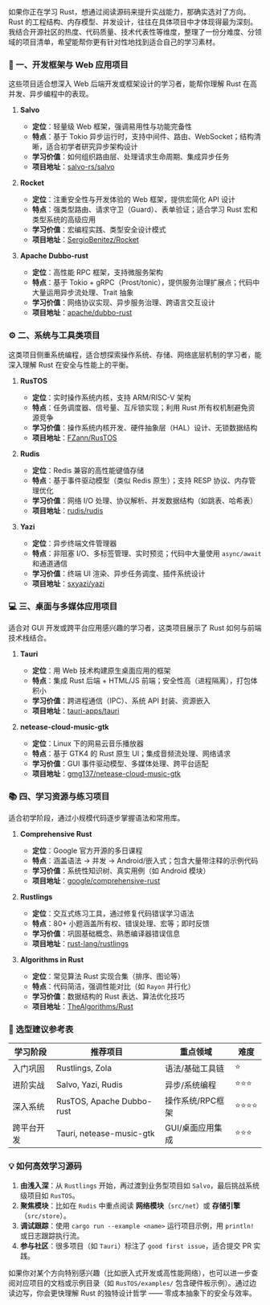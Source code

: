 如果你正在学习 Rust，想通过阅读源码来提升实战能力，那确实选对了方向。Rust 的工程结构、内存模型、并发设计，往往在具体项目中才体现得最为深刻。我结合开源社区的热度、代码质量、技术代表性等维度，整理了一份分难度、分领域的项目清单，希望能帮你更有针对性地找到适合自己的学习素材。

### 🧱 一、开发框架与 Web 应用项目  
这些项目适合想深入 Web 后端开发或框架设计的学习者，能帮你理解 Rust 在高并发、异步编程中的表现。

1. **Salvo**  
   - **定位**：轻量级 Web 框架，强调易用性与功能完备性  
   - **特点**：基于 Tokio 异步运行时，支持中间件、路由、WebSocket；结构清晰，适合初学者研究异步架构设计  
   - **学习价值**：如何组织路由层、处理请求生命周期、集成异步任务  
   - **项目地址**：[salvo-rs/salvo](https://gitee.com/salvo-rs/salvo)

2. **Rocket**  
   - **定位**：注重安全性与开发体验的 Web 框架，提供宏简化 API 设计  
   - **特点**：强类型路由、请求守卫（Guard）、表单验证；适合学习 Rust 宏和类型系统的高级应用  
   - **学习价值**：宏编程实践、类型安全设计模式  
   - **项目地址**：[SergioBenitez/Rocket](https://github.com/SergioBenitez/Rocket)  

3. **Apache Dubbo-rust**  
   - **定位**：高性能 RPC 框架，支持微服务架构  
   - **特点**：基于 Tokio + gRPC（Prost/tonic），提供服务治理扩展点；代码中大量运用异步流处理、Trait 抽象  
   - **学习价值**：网络协议实现、异步服务治理、跨语言交互设计  
   - **项目地址**：[apache/dubbo-rust](https://github.com/apache/dubbo-rust)  

### ⚙️ 二、系统与工具类项目  
这类项目侧重系统编程，适合想探索操作系统、存储、网络底层机制的学习者，能深入理解 Rust 在安全与性能上的平衡。

1. **RusTOS**  
   - **定位**：实时操作系统内核，支持 ARM/RISC-V 架构  
   - **特点**：任务调度器、信号量、互斥锁实现；利用 Rust 所有权机制避免资源竞争  
   - **学习价值**：操作系统内核开发、硬件抽象层（HAL）设计、无锁数据结构  
   - **项目地址**：[FZann/RusTOS](https://github.com/FZann/RusTOS)  

2. **Rudis**  
   - **定位**：Redis 兼容的高性能键值存储  
   - **特点**：基于事件驱动模型（类似 Redis 原生）；支持 RESP 协议、内存管理优化  
   - **学习价值**：网络 I/O 处理、协议解析、并发数据结构（如跳表、哈希表）  
   - **项目地址**：[rudis/rudis](https://gitee.com/rudis/rudis)  

3. **Yazi**  
   - **定位**：异步终端文件管理器  
   - **特点**：非阻塞 I/O、多标签管理、实时预览；代码中大量使用 `async/await` 和通道通信  
   - **学习价值**：终端 UI 渲染、异步任务调度、插件系统设计  
   - **项目地址**：[sxyazi/yazi](https://github.com/sxyazi/yazi)  

### 💻 三、桌面与多媒体应用项目  
适合对 GUI 开发或跨平台应用感兴趣的学习者，这类项目展示了 Rust 如何与前端技术栈结合。

1. **Tauri**  
   - **定位**：用 Web 技术构建原生桌面应用的框架  
   - **特点**：集成 Rust 后端 + HTML/JS 前端；安全性高（进程隔离），打包体积小  
   - **学习价值**：跨进程通信（IPC）、系统 API 封装、资源嵌入  
   - **项目地址**：[tauri-apps/tauri](https://github.com/tauri-apps/tauri)  

2. **netease-cloud-music-gtk**  
   - **定位**：Linux 下的网易云音乐播放器  
   - **特点**：基于 GTK4 的 Rust 原生 UI；集成音频流处理、网络请求  
   - **学习价值**：GUI 事件驱动模型、多媒体处理、跨平台适配  
   - **项目地址**：[gmg137/netease-cloud-music-gtk](https://gitee.com/gmg137/netease-cloud-music-gtk)  

### 📚 四、学习资源与练习项目  
适合初学阶段，通过小规模代码逐步掌握语法和常用库。

1. **Comprehensive Rust**  
   - **定位**：Google 官方开源的多日课程  
   - **特点**：涵盖语法 → 并发 → Android/嵌入式；包含大量带注释的示例代码  
   - **学习价值**：系统性知识树、真实用例（如 Android 模块）  
   - **项目地址**：[google/comprehensive-rust](https://github.com/google/comprehensive-rust)  

2. **Rustlings**  
   - **定位**：交互式练习工具，通过修复代码错误学习语法  
   - **特点**：80+ 小题涵盖所有权、错误处理、宏等；即时反馈  
   - **学习价值**：巩固基础概念、熟悉编译器错误信息  
   - **项目地址**：[rust-lang/rustlings](https://github.com/rust-lang/rustlings)  

3. **Algorithms in Rust**  
   - **定位**：常见算法 Rust 实现合集（排序、图论等）  
   - **特点**：代码简洁，强调性能对比（如 `Rayon` 并行化）  
   - **学习价值**：数据结构的 Rust 表达、算法优化技巧  
   - **项目地址**：[TheAlgorithms/Rust](https://github.com/TheAlgorithms/Rust)  

### 💎 选型建议参考表
| **学习阶段** | **推荐项目**              | **重点领域**               | **难度** |
|--------------|---------------------------|----------------------------|----------|
| 入门巩固     | Rustlings, Zola           | 语法/基础工具链            | ⭐        |
| 进阶实战     | Salvo, Yazi, Rudis        | 异步/系统编程              | ⭐⭐⭐      |
| 深入系统     | RusTOS, Apache Dubbo-rust | 操作系统/RPC框架           | ⭐⭐⭐⭐     |
| 跨平台开发   | Tauri, netease-music-gtk  | GUI/桌面应用集成           | ⭐⭐⭐      |

### 💡 如何高效学习源码
1. **由浅入深**：从 `Rustlings` 开始，再过渡到业务型项目如 `Salvo`，最后挑战系统级项目如 `RusTOS`。  
2. **聚焦模块**：比如在 `Rudis` 中重点阅读 **网络模块**（`src/net`）或 **存储引擎**（`src/store`）。  
3. **调试跟踪**：使用 `cargo run --example <name>` 运行项目示例，用 `println!` 或日志跟踪执行流。  
4. **参与社区**：很多项目（如 `Tauri`）标注了 `good first issue`，适合提交 PR 实践。  

如果你对某个方向特别感兴趣（比如嵌入式开发或高性能网络），也可以进一步查阅对应项目的文档或示例目录（如 `RusTOS/examples/` 包含硬件板示例）。通过边读边写，你会更快理解 Rust 的独特设计哲学 —— 零成本抽象下的安全与效率。
